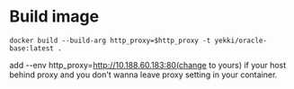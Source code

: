 # Build image

    docker build --build-arg http_proxy=$http_proxy -t yekki/oracle-base:latest .

add --env http_proxy=http://10.188.60.183:80(change to yours) if your host behind proxy and you don't wanna leave proxy setting in your container.

